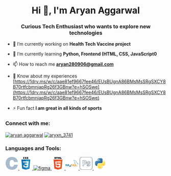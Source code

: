 <h1 align="center">Hi 👋, I'm Aryan Aggarwal</h1>
<h3 align="center">Curious Tech Enthusiast who wants to explore new technologies</h3>

- 🔭 I’m currently working on **Health Tech Vaccine project**

- 🌱 I’m currently learning **Python, Frontend (HTML, CSS, JavaScript0**

- 📫 How to reach me **aryan280906@gmail.com**

- 📄 Know about my experiences [https://1drv.ms/w/c/aae81ef9667fee46/EUsBUgnA86BMsMsSRgSXCY8B70rtfcbmnjapRg26f3GBnw?e=hSOSwe](https://1drv.ms/w/c/aae81ef9667fee46/EUsBUgnA86BMsMsSRgSXCY8B70rtfcbmnjapRg26f3GBnw?e=hSOSwe)

- ⚡ Fun fact **I am great in all kinds of sports**

<h3 align="left">Connect with me:</h3>
<p align="left">
<a href="https://linkedin.com/in/aryan aggarwal" target="blank"><img align="center" src="https://raw.githubusercontent.com/rahuldkjain/github-profile-readme-generator/master/src/images/icons/Social/linked-in-alt.svg" alt="aryan aggarwal" height="30" width="40" /></a>
<a href="https://instagram.com/aryxn_3741" target="blank"><img align="center" src="https://raw.githubusercontent.com/rahuldkjain/github-profile-readme-generator/master/src/images/icons/Social/instagram.svg" alt="aryxn_3741" height="30" width="40" /></a>
</p>

<h3 align="left">Languages and Tools:</h3>
<p align="left"> <a href="https://www.cprogramming.com/" target="_blank" rel="noreferrer"> <img src="https://raw.githubusercontent.com/devicons/devicon/master/icons/c/c-original.svg" alt="c" width="40" height="40"/> </a> <a href="https://www.w3schools.com/css/" target="_blank" rel="noreferrer"> <img src="https://raw.githubusercontent.com/devicons/devicon/master/icons/css3/css3-original-wordmark.svg" alt="css3" width="40" height="40"/> </a> <a href="https://www.figma.com/" target="_blank" rel="noreferrer"> <img src="https://www.vectorlogo.zone/logos/figma/figma-icon.svg" alt="figma" width="40" height="40"/> </a> <a href="https://www.w3.org/html/" target="_blank" rel="noreferrer"> <img src="https://raw.githubusercontent.com/devicons/devicon/master/icons/html5/html5-original-wordmark.svg" alt="html5" width="40" height="40"/> </a> <a href="https://www.mysql.com/" target="_blank" rel="noreferrer"> <img src="https://raw.githubusercontent.com/devicons/devicon/master/icons/mysql/mysql-original-wordmark.svg" alt="mysql" width="40" height="40"/> </a> <a href="https://www.photoshop.com/en" target="_blank" rel="noreferrer"> <img src="https://raw.githubusercontent.com/devicons/devicon/master/icons/photoshop/photoshop-line.svg" alt="photoshop" width="40" height="40"/> </a> <a href="https://www.python.org" target="_blank" rel="noreferrer"> <img src="https://raw.githubusercontent.com/devicons/devicon/master/icons/python/python-original.svg" alt="python" width="40" height="40"/> </a> </p>
